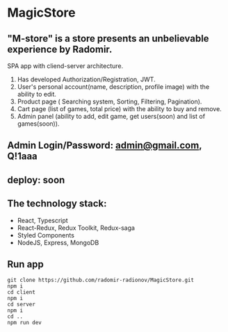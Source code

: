 # MagicStore

## "M-store" is a store presents an unbelievable experience by Radomir.

SPA app with cliend-server architecture.
1. Has developed Authorization/Registration, JWT.
2. User's personal account(name, description, profile image) with the ability to edit.
3. Product page ( Searching system, Sorting, Filtering,
Pagination).
4. Cart page (list of games, total price) with the ability to buy and remove.
5. Admin panel (ability to add, edit game, get users(soon) and list of games(soon)).

## Admin Login/Password: admin@gmail.com, Q!1aaa
## deploy: soon

## The technology stack:
- React, Typescript
- React-Redux, Redux Toolkit, Redux-saga
- Styled Components
- NodeJS, Express, MongoDB

## Run app

```
git clone https://github.com/radomir-radionov/MagicStore.git  
npm i  
cd client  
npm i  
cd server  
npm i
cd ..
npm run dev
```

